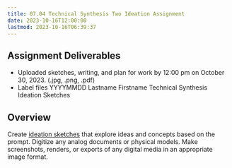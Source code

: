 ```yaml
---
title: 07.04 Technical Synthesis Two Ideation Assignment
date: 2023-10-16T12:00:00
lastmod: 2023-10-16T06:39:37
---
```


## Assignment Deliverables

- Uploaded sketches, writing, and plan for work by 12:00 pm on October 30, 2023. (.jpg, .png, .pdf)
- Label files YYYYMMDD Lastname Firstname Technical Synthesis Ideation Sketches

## Overview

Create [ideation sketches](../../../../art-faq/ideation-sketches.md) that explore ideas and concepts based on the prompt. Digitize any analog documents or physical models. Make screenshots, renders, or exports of any digital media in an appropriate image format.
